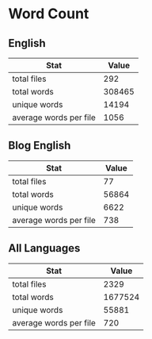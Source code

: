 # Word Count

## English

Stat | Value
---- | -----
total files | 292
total words | 308465
unique words | 14194
average words per file | 1056

## Blog English

Stat | Value
---- | -----
total files | 77
total words | 56864
unique words | 6622
average words per file | 738

## All Languages

Stat | Value
---- | -----
total files | 2329
total words | 1677524
unique words | 55881
average words per file | 720
